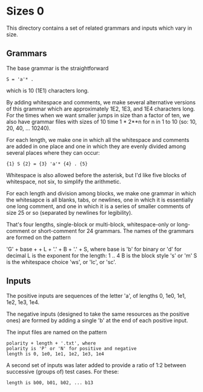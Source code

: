 # Sizes 0

This directory contains a set of related grammars and inputs which
vary in size.

## Grammars

The base grammar is the straightforward

    S = 'a'* .

which is 10 (1E1) characters long.

By adding whitespace and comments, we make several alternative
versions of this grammar which are approximately 1E2, 1E3, and 1E4
characters long.  For the times when we want smaller jumps in size
than a factor of ten, we also have grammar files with sizes of 10 time
1 * 2**n for n in 1 to 10 (so: 10, 20, 40, ... 10240).

For each length, we make one in which all the whitespace and comments
are added in one place and one in which they are evenly divided among
several places where they can occur:

    {1} S {2} = {3} 'a'* {4} . {5}

Whitespace is also allowed before the asterisk, but I'd like five
blocks of whitespace, not six, to simplify the arithmetic.

For each length and division among blocks, we make one grammar in
which the whitesapce is all blanks, tabs, or newlines, one in which it
is essentially one long comment, and one in which it is a series of
smaller comments of size 25 or so (separated by newlines for
legibility).

That's four lengths, single-block or multi-block, whitespace-only or
long-comment or short-comment for 24 grammars.  The names of the
grammars are formed on the pattern

  'G' + base + + L + '.' + B + '.' + S, where
  base is 'b' for binary or 'd' for decimal
  L is the exponent for the length: 1 .. 4
  B is the block style 's' or 'm'
  S is the whitespace choice 'ws', or 'lc', or 'sc'.


## Inputs

The positive inputs are sequences of the letter 'a', of lengths 0,
1e0, 1e1, 1e2, 1e3, 1e4.

The negative inputs (designed to take the same resources as the
positive ones) are formed by adding a single 'b' at the end of each
positive input.

The  input files are named on the pattern

    polarity + length + '.txt', where
    polarity is 'P' or 'N' for positive and negative
    length is 0, 1e0, 1e1, 1e2, 1e3, 1e4

A second set of inputs was later added to provide a ratio of 1:2
between successive (groups of) test cases.  For these:

    length is b00, b01, b02, ... b13

